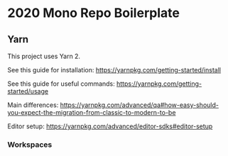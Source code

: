 # 2020 Mono Repo Boilerplate

## Yarn

This project uses Yarn 2.

See this guide for installation: https://yarnpkg.com/getting-started/install

See this guide for useful commands: https://yarnpkg.com/getting-started/usage

Main differences: https://yarnpkg.com/advanced/qa#how-easy-should-you-expect-the-migration-from-classic-to-modern-to-be

Editor setup: https://yarnpkg.com/advanced/editor-sdks#editor-setup

### Workspaces
